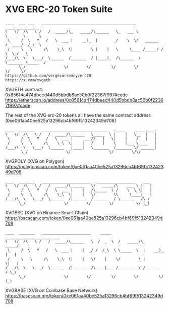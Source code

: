 XVG ERC-20 Token Suite
===
```
____  ___ ___   __________________________________________           _______________   
\   \/  /\   \ /   /  _____/\_   _____/\______   \_   ___ \          \_____  \   _  \  
 \     /  \   Y   /   \  ___ |    __)_  |       _/    \  \/   ______  /  ____/  /_\  \ 
 /     \   \     /\    \_\  \|        \ |    |   \     \____ /_____/ /       \  \_/   \
/___/\  \   \___/  \______  /_______  / |____|_  /\______  /         \_______ \_____  /
      \_/                 \/        \/         \/        \/                  \/     \/ 
https://github.com/vergecurrency/erc20
https://x.com/xvgeth
```
XVGETH contract: 0x85614a474dbeed440d5bbdb8ac50b0f22367f997#code
https://etherscan.io/address/0x85614a474dbeed440d5bbdb8ac50b0f22367f997#code



The rest of the XVG erc-20 tokens all have the same contract address (0xe061aa40be525a13296cb4bf69f513242349d708)
```
____  _______   ______________________________  .____    _____.___.
\   \/  /\   \ /   /  _____/\______   \_____  \ |    |   \__  |   |
 \     /  \   Y   /   \  ___ |     ___//   |   \|    |    /   |   |
 /     \   \     /\    \_\  \|    |   /    |    \    |___ \____   |
/___/\  \   \___/  \______   |____|   \_______  /_______ \/ ______|
       \_/                 \/                 \/        \/\/ 
```
XVGPOLY (XVG on Polygon)
https://polygonscan.com/token/0xe061aa40be525a13296cb4bf69f513242349d708


```
____  _______   ______________________  __________________   ___
\   \/  /\   \ /   /  _____/\______   \/   _____/\    ___ \ |   |
 \     /  \   Y   /   \  ___ |    |  _/\_____  \ /    \  \_\|   | 
 /     \   \     /\    \_\  \|    |   \/        \\     \____|   |
/___/\  \   \___/  \______  /|______  /_______  / \______   /\ /
      \_/                 \/        \/        \/          \/ (_)
```
XVGBSC (XVG on Binance Smart Chain)
https://bscscan.com/token/0xe061aa40be525a13296cb4bf69f513242349d708


```
____  _______   ______________________    _____    ____________________ ___
\   \/  /\   \ /   /  _____/\______   \  /  _  \  /   _____/\_   _____/|   |
 \     /  \   Y   /   \  ___ |    |  _/ /  /_\  \ \_____  \  |    __)_ |   |
 /     \   \     /\    \_\  \|    |   \/    |    \/        \ |        \|   |
/___/\  \   \___/  \______  /|______  /\____|__  /_______  / /______  / \_/
      \_/                 \/        \/         \/        \/         \/  (_)
```
XVGBASE (XVG on Coinbase Base Network)
https://basescan.org/token/0xe061aa40be525a13296cb4bf69f513242349d708